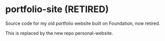 # portfolio-site (RETIRED)

Source code for my old portfolio website built on Foundation, now retired.

This is replaced by the new repo personal-website.
